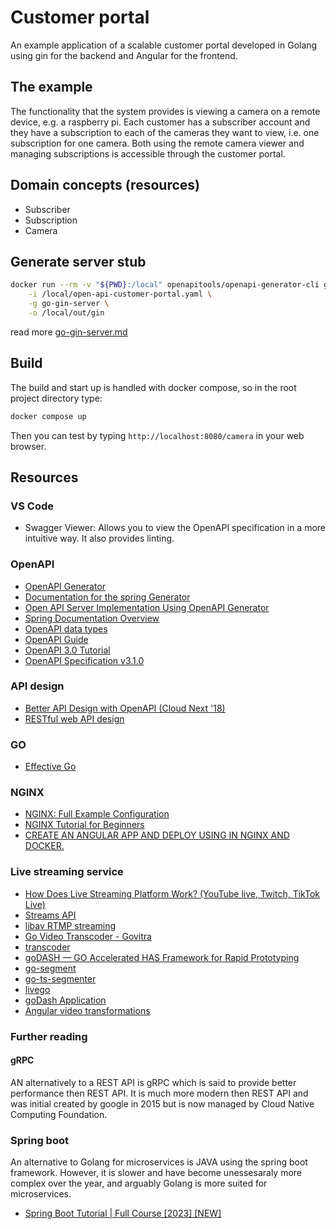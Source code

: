 # Customer portal
An example application of a scalable customer portal developed in Golang using gin for the backend and Angular for the frontend.


## The example
The functionality that the system provides is viewing a camera on a remote device, e.g. a 
raspberry pi. Each customer has a subscriber account and they have a subscription to 
each of the cameras they want to view, i.e. one subscription for one camera.
Both using the remote camera viewer and managing subscriptions is accessible through 
the customer portal.


## Domain concepts (resources)
- Subscriber 
- Subscription
- Camera


## Generate server stub
```bash
docker run --rm -v "${PWD}:/local" openapitools/openapi-generator-cli generate \
    -i /local/open-api-customer-portal.yaml \
    -g go-gin-server \
    -o /local/out/gin
```
read more [go-gin-server.md](https://github.com/OpenAPITools/openapi-generator/blob/master/docs/generators/go-gin-server.md)

## Build
The build and start up is handled with docker compose, so in the root project directory type:
```bash
docker compose up
```
Then you can test by typing `http://localhost:8080/camera` in your web browser.


## Resources
### VS Code
- Swagger Viewer: Allows you to view the OpenAPI specification in a more intuitive way. It also provides linting.


### OpenAPI
- [OpenAPI Generator](https://github.com/OpenAPITools/openapi-generator)
- [Documentation for the spring Generator](https://openapi-generator.tech/docs/generators/spring/)
- [Open API Server Implementation Using OpenAPI Generator](https://www.baeldung.com/java-openapi-generator-server)
- [Spring Documentation Overview](https://docs.spring.io/spring-boot/docs/current/reference/html/documentation.html#documentation)
- [OpenAPI data types](https://swagger.io/docs/specification/data-models/data-types/)
- [OpenAPI Guide](https://swagger.io/docs/specification/about/)
- [OpenAPI 3.0 Tutorial](https://support.smartbear.com/swaggerhub/docs/en/get-started/openapi-3-0-tutorial.html)
- [OpenAPI Specification v3.1.0](https://spec.openapis.org/oas/v3.1.0)


### API design
- [Better API Design with OpenAPI (Cloud Next '18)](https://www.youtube.com/watch?v=uBs6dfUgxcI)
- [RESTful web API design](https://learn.microsoft.com/en-us/azure/architecture/best-practices/api-design)


### GO
- [Effective Go](https://go.dev/doc/effective_go#interfaces_and_types)


### NGINX
- [NGINX: Full Example Configuration](https://www.nginx.com/resources/wiki/start/topics/examples/full/)
- [NGINX Tutorial for Beginners](https://www.youtube.com/watch?v=9t9Mp0BGnyI)
- [CREATE AN ANGULAR APP AND DEPLOY USING IN NGINX AND DOCKER.](https://www.arunyadav.in/codehacks/blogs/post/19/create-an-angular-app-and-deploy-using-in-nginx-and-docker)

### Live streaming service
- [How Does Live Streaming Platform Work? (YouTube live, Twitch, TikTok Live)](https://www.youtube.com/watch?v=7AMRfNKwuYo)
- [Streams API](https://developer.mozilla.org/en-US/docs/Web/API/Streams_API)
- [libav RTMP streaming](https://github.com/juniorxsound/libav-RTMP-Streaming)
- [Go Video Transcoder - Govitra](https://github.com/bqqbarbhg/go-video-transcoder)
- [transcoder](https://pkg.go.dev/cloud.google.com/go/video/transcoder/apiv1beta1)
- [goDASH — GO Accelerated HAS Framework for Rapid Prototyping](https://ieeexplore.ieee.org/abstract/document/9123103)
- [go-segment](https://github.com/cwinging/go-segment)
- [go-ts-segmenter](https://github.com/jordicenzano/go-ts-segmenter)
- [livego](https://github.com/qieangel2013/livego)
- [goDash Application](https://github.com/uccmisl/godash)
- [Angular video transformations](https://cloudinary.com/documentation/angular_video_transformations)


### Further reading
#### gRPC
AN alternatively to a REST API is gRPC which is said to provide better performance then REST API. It is much more modern then REST API and was initial created by google in 2015 but is now managed by Cloud Native Computing Foundation.

### Spring boot
An alternative to Golang for microservices is JAVA using the spring boot framework.
However, it is slower and have become unessesaraly more complex over the year,
and arguably Golang is more suited for microservices.

- [Spring Boot Tutorial | Full Course [2023] [NEW]](https://www.youtube.com/watch?v=9SGDpanrc8U)
